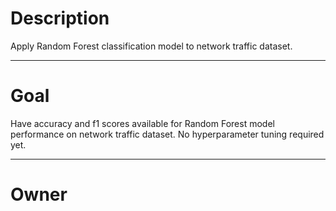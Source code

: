 # Description

Apply Random Forest classification model to network traffic dataset.

---

# Goal

Have accuracy and f1 scores available for Random Forest model performance
on network traffic dataset.  No hyperparameter tuning required yet.

---

# Owner